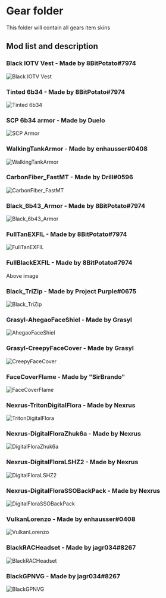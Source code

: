 # Gear folder
This folder will contain all gears item skins

## Mod list and description

### Black IOTV Vest - Made by 8BitPotato#7974
![Black IOTV Vest](https://cdn.discordapp.com/attachments/602533402402619422/676465862185582592/unknown.png)

### Tinted 6b34 - Made by 8BitPotato#7974
![Tinted 6b34](https://cdn.discordapp.com/attachments/602533402402619422/676465837107970049/unknown.png)

### SCP 6b34 armor - Made by Duelo
![SCP Armor](https://cdn.discordapp.com/attachments/638306949900926991/672106813562552332/unknown.png)

### WalkingTankArmor - Made by enhausser#0408
![WalkingTankArmor](https://cdn.discordapp.com/attachments/602533402402619422/676495965003448340/walkingtank.png)

### CarbonFiber_FastMT - Made by Drill#0596
![CarbonFiber_FastMT](https://cdn.discordapp.com/attachments/602533402402619422/676564555597348898/jBEC1cw.png)

### Black_6b43_Armor - Made by 8BitPotato#7974
![Black_6b43_Armor](https://cdn.discordapp.com/attachments/602533402402619422/677521202826313728/unknown.png)

### FullTanEXFIL - Made by 8BitPotato#7974
![FullTanEXFIL](https://i.imgur.com/1q1tnGO.png)

### FullBlackEXFIL - Made by 8BitPotato#7974
Above image

### Black_TriZip - Made by Project Purple#0675
![Black_TriZip](https://cdn.discordapp.com/attachments/602533402402619422/677566375836778520/unknown.png)

### Grasyl-AhegaoFaceShiel - Made by Grasyl
![AhegaoFaceShiel](https://i.imgur.com/qOcMPWH.png)

### Grasyl-CreepyFaceCover - Made by Grasyl
![CreepyFaceCover](https://i.imgur.com/uOFQ4m2.png)

### FaceCoverFlame - Made by "SirBrando"
![FaceCoverFlame](https://i.imgur.com/osTOYRx.png)

### Nexrus-TritonDigitalFlora - Made by Nexrus
![TritonDigitalFlora](https://cdn.discordapp.com/attachments/674644582650347522/680792143169847299/673.png)

### Nexrus-DigitalFloraZhuk6a - Made by Nexrus
![DigitalFloraZhuk6a](https://cdn.discordapp.com/attachments/602533402402619422/680850244023615534/745.png)

### Nexrus-DigitalFloraLSHZ2 - Made by Nexrus
![DigitalFloraLSHZ2](https://cdn.discordapp.com/attachments/602533402402619422/680851774470750400/746.png)

### Nexrus-DigitalFloraSSOBackPack - Made by Nexrus
![DigitalFloraSSOBackPack](https://cdn.discordapp.com/attachments/602533402402619422/680852538630864929/744.png)

### VulkanLorenzo - Made by enhausser#0408
![VulkanLorenzo](https://cdn.discordapp.com/attachments/602533402402619422/680257846222651400/lorenzovulkan.png)

### BlackRACHeadset - Made by jagr034#8267
![BlackRACHeadset](https://cdn.discordapp.com/attachments/602533402402619422/680202434752151557/f09d8aaf9d57e7dd972901572f8229c3.png)

### BlackGPNVG - Made by jagr034#8267
![BlackGPNVG](https://cdn.discordapp.com/attachments/602533402402619422/680236188946137102/638b1ec1f88f773f90c24f1d9549ee86.png)
